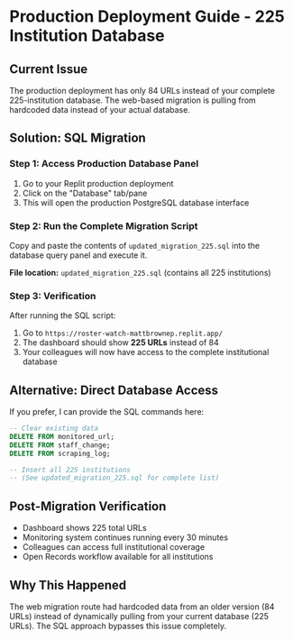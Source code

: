 # Production Deployment Guide - 225 Institution Database

## Current Issue
The production deployment has only 84 URLs instead of your complete 225-institution database. The web-based migration is pulling from hardcoded data instead of your actual database.

## Solution: SQL Migration

### Step 1: Access Production Database Panel
1. Go to your Replit production deployment
2. Click on the "Database" tab/pane
3. This will open the production PostgreSQL database interface

### Step 2: Run the Complete Migration Script
Copy and paste the contents of `updated_migration_225.sql` into the database query panel and execute it.

**File location:** `updated_migration_225.sql` (contains all 225 institutions)

### Step 3: Verification
After running the SQL script:
1. Go to `https://roster-watch-mattbrownep.replit.app/`
2. The dashboard should show **225 URLs** instead of 84
3. Your colleagues will now have access to the complete institutional database

## Alternative: Direct Database Access
If you prefer, I can provide the SQL commands here:

```sql
-- Clear existing data
DELETE FROM monitored_url;
DELETE FROM staff_change;
DELETE FROM scraping_log;

-- Insert all 225 institutions
-- (See updated_migration_225.sql for complete list)
```

## Post-Migration Verification
- Dashboard shows 225 total URLs
- Monitoring system continues running every 30 minutes
- Colleagues can access full institutional coverage
- Open Records workflow available for all institutions

## Why This Happened
The web migration route had hardcoded data from an older version (84 URLs) instead of dynamically pulling from your current database (225 URLs). The SQL approach bypasses this issue completely.